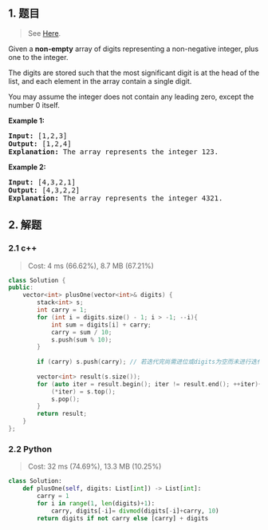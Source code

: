 ## 1. 题目

> See [Here](https://leetcode.com/problems/plus-one/).

<div><p>Given a <strong>non-empty</strong> array of digits&nbsp;representing a non-negative integer, plus one to the integer.</p>

<p>The digits are stored such that the most significant digit is at the head of the list, and each element in the array contain a single digit.</p>

<p>You may assume the integer does not contain any leading zero, except the number 0 itself.</p>

<p><strong>Example 1:</strong></p>

<pre><strong>Input:</strong> [1,2,3]
<strong>Output:</strong> [1,2,4]
<strong>Explanation:</strong> The array represents the integer 123.
</pre>

<p><strong>Example 2:</strong></p>

<pre><strong>Input:</strong> [4,3,2,1]
<strong>Output:</strong> [4,3,2,2]
<strong>Explanation:</strong> The array represents the integer 4321.
</pre></div>

## 2. 解题

### 2.1 c++

> Cost: 4 ms (66.62%), 8.7 MB (67.21%)

```cpp
class Solution {
public:
    vector<int> plusOne(vector<int>& digits) {
        stack<int> s;
        int carry = 1;
        for (int i = digits.size() - 1; i > -1; --i){
            int sum = digits[i] + carry;
            carry = sum / 10;
            s.push(sum % 10);
        }
        
        if (carry) s.push(carry); // 若迭代完尚需进位或digits为空而未进行迭代
        
        vector<int> result(s.size());
        for (auto iter = result.begin(); iter != result.end(); ++iter){
            (*iter) = s.top();
            s.pop();
        }
        return result;
    }
};
```

### 2.2 Python

> Cost: 32 ms (74.69%), 13.3 MB (10.25%)

```python
class Solution:
    def plusOne(self, digits: List[int]) -> List[int]:
        carry = 1
        for i in range(1, len(digits)+1):
            carry, digits[-i]= divmod(digits[-i]+carry, 10)
        return digits if not carry else [carry] + digits
```
